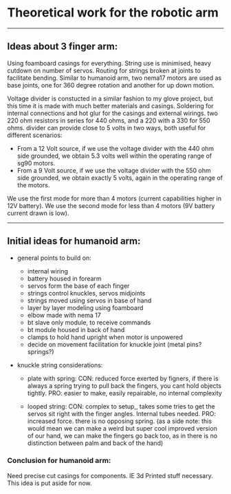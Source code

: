 # Theoretical work for the robotic arm
***

## Ideas about 3 finger arm:
Using foamboard casings for everything. String use is minimised, heavy cutdown on number of servos.
Routing for strings broken at joints to facilitate bending. Similar to humanoid arm, two nema17 motors are used as base joints, one for 360 degree rotation and another for up down motion.

Voltage divider is constucted in a similar fashion to my glove project, but this time it is made with much better materials and casings. Soldering for internal connections and hot glur for the casings and external wirings. two 220 ohm resistors in series for 440 ohms, and a 220 with a 330 for 550 ohms. divider can provide close to 5 volts in two ways, both useful for different scenarios:
* From a 12 Volt source, if we use the voltage divider with the 440 ohm side grounded, we obtain 5.3 volts well within the operating range of sg90 motors.
* From a 9 Volt source, if we use the voltage divider with the 550 ohm side grounded, we obtain exactly 5 volts, again in the operating range of the motors.

We use the first mode for more than 4 motors (current capabilities higher in 12V battery). We use the second mode for less than 4 motors (9V battery current drawn is low).

***
## Initial ideas for humanoid arm:
* general points to build on:
    * internal wiring
    * battery housed in forearm
    * servos form the base of each finger
    * strings control knuckles, servos midjoints
    * strings moved using servos in base of hand
    * layer by layer modeling using foamboard
    * elbow made with nema 17
    * bt slave only module, to receive commands
    * bt module housed in back of hand
    * clamps to hold hand upright when motor is unpowered
    * decide on movement facilitation for knuckle joint (metal pins? springs?)

* knuckle string considerations:
  * plate with spring:
    CON: reduced force exerted by figners, if there is always a spring trying to pull back the fingers, you cant hold objects tightly.
    PRO: easier to make, easily repairable, no internal complexity

  * looped string:
    CON: complex to setup,, takes some tries to get the servos sit right with the finger angles. Internal tubes needed.
    PRO: increased force. there is no opposing spring. (as a side note: this would mean we can make a weird but super cool improved version of our hand, we can make the fingers go back too, as in there is no distinction between palm and back of the hand)

### Conclusion for humanoid arm:
Need precise cut casings for components. IE 3d Printed stuff necessary. This idea is put aside for now.
